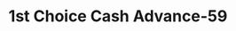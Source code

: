 ---
f_zip-code: 24201
f_state-code: VA
title: 1st Choice Cash Advance-59
f_phone: 276-466-2784
f_city-only: Bristol
f_address: 1839 Euclid Avenue Bristol
f_location-unique-id: '59'
slug: 1st-choice-cash-advance-59
updated-on: '2024-05-30T13:46:58.046Z'
created-on: '2024-05-30T13:36:59.803Z'
published-on: '2024-05-30T13:54:32.469Z'
f_city-state: cms/city/bristol-va.md
f_company: cms/company/1st-choice-cash-advance.md
f_state: cms/state/virginia.md
layout: '[payday-loan].html'
tags: payday-loan
---